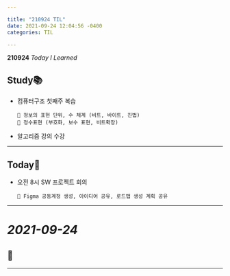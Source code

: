 ```yaml
---

title: "210924 TIL"
date: 2021-09-24 12:04:56 -0400
categories: TIL

---
```


**210924** _Today I Learned_

## Study📚

  * 컴퓨터구조 첫째주 복습
        
        🧩 정보의 표현 단위, 수 체계 (비트, 바이트, 진법)
        🧩 정수표현 (부호화, 보수 표현, 비트확장)

  * 알고리즘 강의 수강 


  ---

## Today🍓

  * 오전 8시 SW 프로젝트 회의
        
        🧩 Figma 공동계정 생성, 아이디어 공유, 로드맵 생성 계획 공유



---

# _2021-09-24_



## 🍉



---